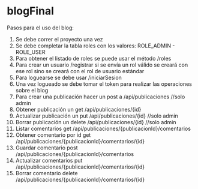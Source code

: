 # blogFinal
Pasos para el uso del blog:


1) Se debe correr el proyecto una vez
2) Se debe completar la tabla roles  con los valores: ROLE_ADMIN  -   ROLE_USER
3) Para obtener el listado de roles se puede usar el método /roles
4) Para crear un usuario /registrar si se envía un rol válido se creará con ese rol sino se creará con el rol de usuario estándar
5) Para loguearse se debe usar /iniciarSesion
6) Una vez logueado se debe tomar el token para realizar las operaciones sobre el blog
7) Para crear una publicación hacer un post a  /api/publicaciones //solo admin
8) Obtener publicación  un get /api/publicaciones/{id}
9) Actualizar publicación un put /api/publicaciones/{id} //solo admin
10) Borrar publicación un delete /api/publicaciones/{id} //solo admin
11) Listar comentarios get /api/publicaciones/{publicacionId}/comentarios
12) Obtener comentario por id get /api/publicaciones/{publicacionId}/comentarios/{id}
13) Guardar comentario post /api/publicaciones/{publicacionId}/comentarios
14) Actualizar comentarios put /api/publicaciones/{publicacionId}/comentarios/{id}
15) Borrar comentario delete  /api/publicaciones/{publicacionId}/comentarios/{id}
